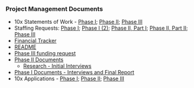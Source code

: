 


### Project Management Documents 

* 10x Statements of Work - [Phase I]();  [Phase II](https://drive.google.com/file/d/1vuw5fs-YMt_xnWPmvtntrJI8UcwAchV6/view);  [Phase III]()
* Staffing Requests:  [Phase I](https://github.com/18F/staffing/issues/552);  [Phase I (2)](https://github.com/18F/staffing/issues/553);  [Phase II, Part I](https://github.com/18F/staffing/issues/613#issuecomment-500441720);  [Phase II, Part II](https://github.com/18F/staffing/issues/652#issuecomment-525351221);  [Phase III](https://github.com/18F/staffing/issues/679)
* [Financial Tracker](https://docs.google.com/spreadsheets/d/1GsswntJosXMljNGJQC0AleUzeDcOdiDCqrkRXV121tc/edit)
* [README](https://docs.google.com/document/d/1PBCD0lSgwMUNEZ7Qhnb4sUgvkv80cGdGdnJoHFUpPlY/edit)
* [Phase III funding request](https://docs.google.com/presentation/d/1vVXkOXjNG6Olk_12makiwDjvaOD_W27ltEh79kLwmqE/edit)
* [Phase II Documents](https://drive.google.com/drive/u/1/folders/1T1V8U9BJbn42dsEKYLmfQKL472LgcZmd)
  * [Research - Initial Interviews]()
* [Phase I Documents - Interviews and Final Report](https://drive.google.com/drive/u/1/folders/1Xd5k6uSQzAceIqxgT4gGbPTMSqdEjTTk)
* 10x Applications - [Phase I]();  [Phase II]();  [Phase III](https://drive.google.com/drive/u/0/folders/1LFfJEV-4WWE6aJYEVa4PqHt0W0WI7fUm?ths=true)
